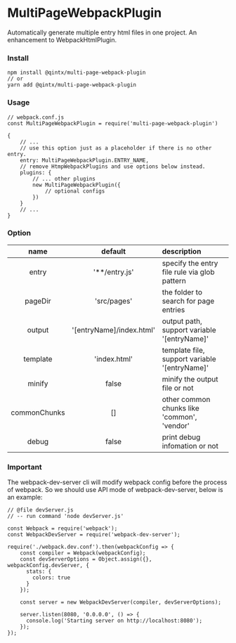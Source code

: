 # MultiPageWebpackPlugin

Automatically generate multiple entry html files in one project. An enhancement to WebpackHtmlPlugin.

### Install

```
npm install @qintx/multi-page-webpack-plugin
// or
yarn add @qintx/multi-page-webpack-plugin
```

### Usage

```
// webpack.conf.js
const MultiPageWebpackPlugin = require('multi-page-webpack-plugin')

{
    // ...
    // use this option just as a placeholder if there is no other entry.
    entry: MultiPageWebpackPlugin.ENTRY_NAME, 
    // remove HtmpWebpackPlugins and use options below instead.
    plugins: {
        // ... other plugins
        new MultiPageWebpackPlugin({
            // optional configs
        })
    }
    // ...
}

```

### Option

| name | default | description |
| :-: | :-: | :- | 
| entry | '**/entry.js' | specify the entry file rule via glob pattern |
| pageDir | 'src/pages' | the folder to search for page entries |
| output | '[entryName]/index.html' | output path, support variable '[entryName]' |
| template | 'index.html' | template file, support variable '[entryName]' |
| minify | false | minify the output file or not |
| commonChunks | [] | other common chunks like 'common', 'vendor' |
| debug | false | print debug infomation or not |


### Important

The webpack-dev-server cli will modify webpack config before the process of webpack. So we should use API mode of webpack-dev-server, below is an example:

```
// @file devServer.js
// -- run command 'node devServer.js'

const Webpack = require('webpack');
const WebpackDevServer = require('webpack-dev-server');

require('./webpack.dev.conf').then(webpackConfig => {
    const compiler = Webpack(webpackConfig);
    const devServerOptions = Object.assign({}, webpackConfig.devServer, {
      stats: {
        colors: true
      }
    });

    const server = new WebpackDevServer(compiler, devServerOptions);

    server.listen(8080, '0.0.0.0', () => {
      console.log('Starting server on http://localhost:8080');
    });
});

```